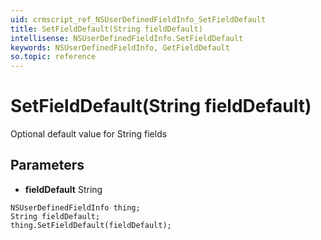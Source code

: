 ```yaml
---
uid: crmscript_ref_NSUserDefinedFieldInfo_SetFieldDefault
title: SetFieldDefault(String fieldDefault)
intellisense: NSUserDefinedFieldInfo.SetFieldDefault
keywords: NSUserDefinedFieldInfo, GetFieldDefault
so.topic: reference
---
```


# SetFieldDefault(String fieldDefault)

Optional default value for String fields

## Parameters

* **fieldDefault** String

```crmscript
NSUserDefinedFieldInfo thing;
String fieldDefault;
thing.SetFieldDefault(fieldDefault);
```

